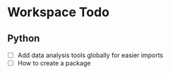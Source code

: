 # Workspace Todo

## Python
- [ ] Add data analysis tools globally for easier imports
- [ ] How to create a package
